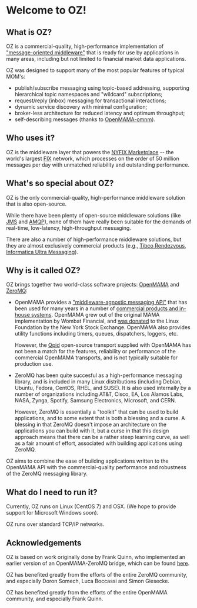 # Welcome to OZ!

## What is OZ?
OZ is a commercial-quality, high-performance implementation of ["message-oriented middleware"](https://en.wikipedia.org/wiki/Message-oriented_middleware) that is ready for use by applications in many areas, including but not limited to financial market data applications.

OZ was designed to support many of the most popular features of typical MOM's:

- publish/subscribe messaging using topic-based addressing, supporting hierarchical topic namespaces and "wildcard" subscriptions;
- request/reply (inbox) messaging for transactional interactions;
- dynamic service discovery with minimal configuration;
- broker-less architecture for reduced latency and optimum throughput;
- self-describing messages (thanks to [OpenMAMA-omnm](https://github.com/cascadium/OpenMAMA-omnm.git)).


## Who uses it?

OZ is the middleware layer that powers the [NYFIX Marketplace](https://www.itiviti.com/nyfix) -- the world's largest [FIX](https://en.wikipedia.org/wiki/Financial_Information_eXchange) network, which processes on the order of 50 million messages per day with unmatched reliability and outstanding performance.

## What's so special about OZ?
OZ is the only commercial-quality, high-performance middleware solution that is also open-source.

While there have been plenty of open-source middleware solutions (like [JMS](https://en.wikipedia.org/wiki/Java_Message_Service) and [AMQP](https://en.wikipedia.org/wiki/Apache_ActiveMQ)), none of them have really been suitable for the demands of real-time, low-latency, high-throughput messaging.

There are also a number of high-performance middleware solutions, but they are almost exclusively commercial products (e.g., [Tibco Rendezvous](https://en.wikipedia.org/wiki/TIBCO_Rendezvous), [Informatica Ultra Messaging](https://www.informatica.com/products/data-integration/ultra-messaging.html)). 

## Why is it called OZ?
OZ brings together two world-class software projects: [OpenMAMA](openmama.org) and [ZeroMQ](zeromq.org):

- OpenMAMA provides a ["middleware-agnostic messaging API"](https://www.openmama.org/what-openmama) that has been used for many years in a number of [commercial products and in-house systems](https://www.openmama.org/what-is-openmama/the-openmama-organisation/steering-committee).  OpenMAMA grew out of the original MAMA implementation by Wombat Financial, and [was donated](https://www.linuxfoundation.org/press-release/2011/10/financial-services-industry-leads-collaboration-on-new-openmama-project/) to the Linux Foundation by the New York Stock Exchange.  OpenMAMA also provides utility functions including timers, queues, dispatchers, loggers, etc.

    However, the [Qpid](https://openmama.github.io/openmama_qpid_bridge.html) open-source transport supplied with OpenMAMA has not been a match for the features, reliability or performance of the commercial OpenMAMA transports, and is not typically suitable for production use.

- ZeroMQ has been quite succesful as a high-performance messaging library, and is included in many Linux distributions (including Debian, Ubuntu, Fedora, CentOS, RHEL, and SUSE).  It is also used internally by a number of organizations including AT&T, Cisco, EA, Los Alamos Labs, NASA, Zynga, Spotify, Samsung Electronics, Microsoft, and CERN.

    However, ZeroMQ is essentially a "toolkit" that can be used to build applications, and to some extent that is both a blessing and a curse.  A blessing in that ZeroMQ doesn't impose an architecture on the applications you can build with it, but a curse in that this design approach means that there can be a rather steep learning curve, as well as a fair amount of effort, associated with building applications using ZeroMQ.  

OZ aims to combine the ease of building applications written to the OpenMAMA API with the commercial-quality performance and robustness of the ZeroMQ messaging library.

## What do I need to run it?
Currently, OZ runs on Linux (CentOS 7) and OSX.  (We hope to provide support for Microsoft Windows soon).

OZ runs over standard TCP/IP networks. 

## Acknowledgements 
OZ is based on work originally done by Frank Quinn, who implemented an earlier version of an OpenMAMA-ZeroMQ bridge, which can be found [here](https://github.com/cascadium/OpenMAMA-zmq). 

OZ has benefited greatly from the efforts of the entire ZeroMQ community, and especially Doron Somech, Luca Boccassi and Simon Giesecke.

OZ has benefited greatly from the efforts of the entire OpenMAMA community, and especially Frank Quinn.
